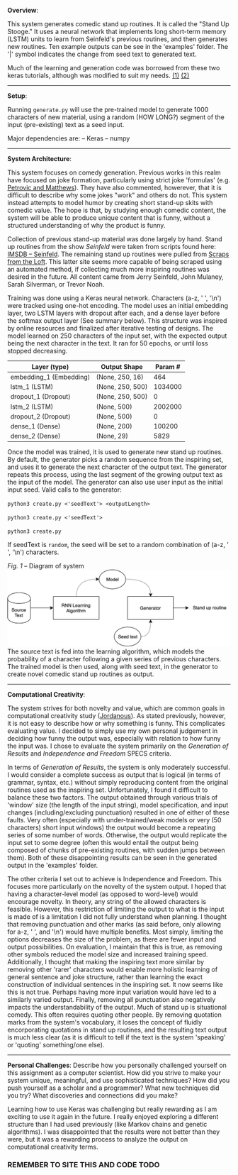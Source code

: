 **Overview**: 

This system generates comedic stand up routines. It is called the "Stand Up Stooge." It uses a neural network that implements long short-term memory (LSTM) units to learn from Seinfeld's previous routines, and then generates new routines. Ten example outputs can be see in the 'examples' folder. The '|' symbol indicates the change from seed text to generated text.

Much of the learning and generation code was borrowed from these two keras tutorials, although was modified to suit my needs. [(1)](https://www.analyticsvidhya.com/blog/2018/03/text-generation-using-python-nlp/) [(2)](https://machinelearningmastery.com/how-to-develop-a-word-level-neural-language-model-in-keras/)

---

**Setup**:

Running `generate.py` will use the pre-trained model to generate 1000 characters of new material, using a random (HOW LONG?) segment of the input (pre-existing) text as a seed input. 

Major dependencies are:
– Keras
– numpy

---

**System Architecture**:

This system focuses on comedy generation. Previous works in this realm have focused on joke formation, particularly using strict joke 'formulas' (e.g. [Petrovic and Matthews](http://www.aclweb.org/anthology/P13-2041)). They have also commented, howerever, that it is difficult to describe why some jokes "work" and others do not. This system instead attempts to model humor by creating short stand-up skits with comedic value. The hope is that, by studying enough comedic content, the system will be able to produce unique content that is funny, without a structured understanding of why the product is funny.

Collection of previous stand-up material was done largely by hand. Stand up routines from the show *Seinfeld* were taken from scripts found here: [IMSDB – Seinfeld](https://www.imsdb.com/TV/Seinfeld.html). The remaining stand up routines were pulled from [Scraps from the Loft](https://scrapsfromtheloft.com/tag/stand-up-transcripts/). This latter site seems more capable of being scraped using an automated method, if collecting much more inspiring routines was desired in the future.
All content came from Jerry Seinfeld, John Mulaney, Sarah Silverman, or Trevor Noah.

Training was done using a Keras neural network. Characters (a-z, ' ', '\n') were tracked using one-hot encoding. The model uses an initial embedding layer, two LSTM layers with dropout after each, and a dense layer before the softmax output layer (See summary below). This structure was inspired by online resources and finalized after iterative testing of designs. The model learned on 250 characters of the input set, with the expected output being the next character in the text. It ran for 50 epochs, or until loss stopped decreasing.

| Layer (type)            | Output Shape     | Param # |
|-------------------------|------------------|---------|
| embedding_1 (Embedding) | (None, 250, 16)  | 464     |
| lstm_1 (LSTM)           | (None, 250, 500) | 1034000 |
| dropout_1 (Dropout)     | (None, 250, 500) | 0       |
| lstm_2 (LSTM)           | (None, 500)      | 2002000 |
| dropout_2 (Dropout)     | (None, 500)      | 0       |
| dense_1 (Dense)         | (None, 200)      | 100200  |
| dense_2 (Dense)         | (None, 29)       | 5829    |

Once the model was trained, it is used to generate new stand up routines. By default, the generator picks a random sequence from the inspiring set, and uses it to generate the next character of the output text. The generator repeats this process, using the last segment of the growing output text as the input of the model. 
The generator can also use user input as the initial input seed.
Valid calls to the generator:

`python3 create.py <'seedText'> <outputLength>`

`python3 create.py <'seedText'>`

`python3 create.py`

If seedText is `random`, the seed will be set to a random combination of (a-z, ' ', '\n') characters.

*Fig. 1* – Diagram of system
![Figure 1, diagram of system](/structure.png "System Diagram")
The source text is fed into the learning algorithm, which models the probability of a character following a given series of previous characters. The trained model is then used, along with seed text, in the generator to create novel comedic stand up routines as output. 

---

**Computational Creativity**:

The system strives for both novelty and value, which are common goals in computational creativity study ([Jordanous](https://link.springer.com/article/10.1007/s12559-012-9156-1)). As stated previously, however, it is not easy to describe how or why something is funny. This complicates evaluating value. I decided to simply use my own personal judgement in deciding how funny the output was, especially with relation to how funny the input was. I chose to evaluate the system primarily on the *Generation of Results* and *Independence and Freedom* SPECS criteria.

In terms of *Generation of Results*, the system is only moderately successful. I would consider a complete success as output that is logical (in terms of grammar, syntax, etc.) without simply reproducing content from the original routines used as the inspiring set. Unfortunately, I found it difficult to balance these two factors. The output obtained through various trials of 'window' size (the length of the input string), model specification, and input changes (including/excluding punctuation) resulted in one of either of these faults. Very often (especially with under-trained/weak models or very (50 characters) short input windows) the output would become a repeating series of some number of words. Otherwise, the output would replicate the input set to some degree (often this would entail the output being composed of chunks of pre-existing routines, with sudden jumps between them). Both of these disappointing results can be seen in the generated output in the 'examples' folder.

The other criteria I set out to achieve is Independence and Freedom. This focuses more particularly on the novelty of the system output. I hoped that having a character-level model (as opposed to word-level) would encourage novelty. In theory, any string of the allowed characters is feasible. However, this restriction of limiting the output to what is the input is made of is a limitation I did not fully understand when planning. I thought that removing punctuation and other marks (as said before, only allowing for a-z, ' ', and '\n') would have multiple benefits. 
Most simply, limiting the options decreases the size of the problem, as there are fewer input and output possibilities. On evaluation, I maintain that this is true, as removing other symbols reduced the model size and increased training speed. 
Additionally, I thought that making the inspiring text more similar by removing other 'rarer' characters would enable more holistic learning of general sentence and joke structure, rather than learning the exact construction of individual sentences in the inspiring set. It now seems like this is not true. Perhaps having more input variation would have led to a similarly varied output. 
Finally, removing all punctuation also negatively impacts the understandability of the output. Much of stand up is situational comedy. This often requires quoting other people. By removing quotation marks from the system's vocabulary, it loses the concept of fluidly encorporating quotations in stand up routines, and the resulting text output is much less clear (as it is difficult to tell if the text is the system 'speaking' or 'quoting' something/one else).

---

**Personal Challenges**: Describe how you personally challenged yourself on this assignment as a computer scientist. How did you strive to make your system unique, meaningful, and use sophisticated techniques? How did you push yourself as a scholar and a programmer? What new techniques did you try? What discoveries and connections did you make?

Learning how to use Keras was challenging but really rewarding as I am exciting to use it again in the future. I really enjoyed exploring a different structure than I had used previously (like Markov chains and genetic algorithms). I was disappointed that the results were not better than they were, but it was a rewarding process to analyze the output on computational creativity terms. 



### REMEMBER TO SITE THIS AND CODE TODO
